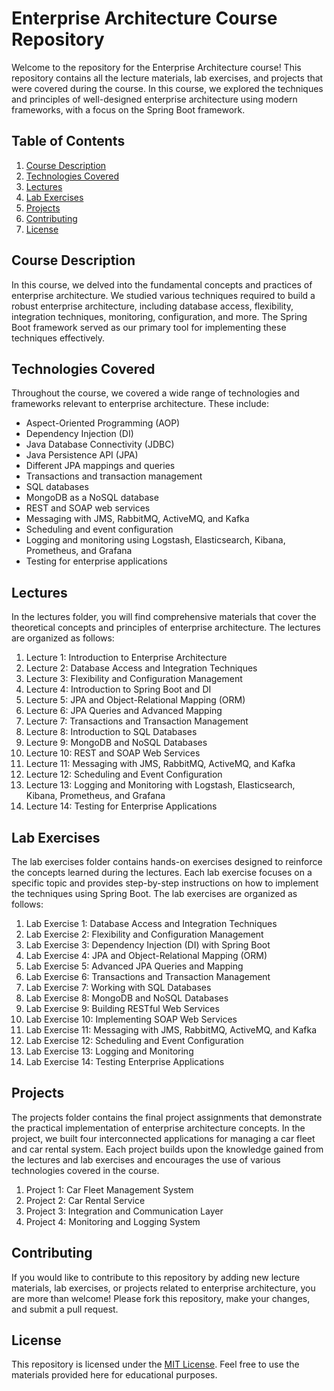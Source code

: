 # Enterprise Architecture Course Repository

Welcome to the repository for the Enterprise Architecture course! This repository contains all the lecture materials, lab exercises, and projects that were covered during the course. In this course, we explored the techniques and principles of well-designed enterprise architecture using modern frameworks, with a focus on the Spring Boot framework. 

## Table of Contents

1. [Course Description](#course-description)
2. [Technologies Covered](#technologies-covered)
3. [Lectures](#lectures)
4. [Lab Exercises](#lab-exercises)
5. [Projects](#projects)
6. [Contributing](#contributing)
7. [License](#license)

## Course Description

In this course, we delved into the fundamental concepts and practices of enterprise architecture. We studied various techniques required to build a robust enterprise architecture, including database access, flexibility, integration techniques, monitoring, configuration, and more. The Spring Boot framework served as our primary tool for implementing these techniques effectively.

## Technologies Covered

Throughout the course, we covered a wide range of technologies and frameworks relevant to enterprise architecture. These include:

- Aspect-Oriented Programming (AOP)
- Dependency Injection (DI)
- Java Database Connectivity (JDBC)
- Java Persistence API (JPA)
- Different JPA mappings and queries
- Transactions and transaction management
- SQL databases
- MongoDB as a NoSQL database
- REST and SOAP web services
- Messaging with JMS, RabbitMQ, ActiveMQ, and Kafka
- Scheduling and event configuration
- Logging and monitoring using Logstash, Elasticsearch, Kibana, Prometheus, and Grafana
- Testing for enterprise applications

## Lectures

In the lectures folder, you will find comprehensive materials that cover the theoretical concepts and principles of enterprise architecture. The lectures are organized as follows:

1. Lecture 1: Introduction to Enterprise Architecture
2. Lecture 2: Database Access and Integration Techniques
3. Lecture 3: Flexibility and Configuration Management
4. Lecture 4: Introduction to Spring Boot and DI
5. Lecture 5: JPA and Object-Relational Mapping (ORM)
6. Lecture 6: JPA Queries and Advanced Mapping
7. Lecture 7: Transactions and Transaction Management
8. Lecture 8: Introduction to SQL Databases
9. Lecture 9: MongoDB and NoSQL Databases
10. Lecture 10: REST and SOAP Web Services
11. Lecture 11: Messaging with JMS, RabbitMQ, ActiveMQ, and Kafka
12. Lecture 12: Scheduling and Event Configuration
13. Lecture 13: Logging and Monitoring with Logstash, Elasticsearch, Kibana, Prometheus, and Grafana
14. Lecture 14: Testing for Enterprise Applications

## Lab Exercises

The lab exercises folder contains hands-on exercises designed to reinforce the concepts learned during the lectures. Each lab exercise focuses on a specific topic and provides step-by-step instructions on how to implement the techniques using Spring Boot. The lab exercises are organized as follows:

1. Lab Exercise 1: Database Access and Integration Techniques
2. Lab Exercise 2: Flexibility and Configuration Management
3. Lab Exercise 3: Dependency Injection (DI) with Spring Boot
4. Lab Exercise 4: JPA and Object-Relational Mapping (ORM)
5. Lab Exercise 5: Advanced JPA Queries and Mapping
6. Lab Exercise 6: Transactions and Transaction Management
7. Lab Exercise 7: Working with SQL Databases
8. Lab Exercise 8: MongoDB and NoSQL Databases
9. Lab Exercise 9: Building RESTful Web Services
10. Lab Exercise 10: Implementing SOAP Web Services
11. Lab Exercise 11: Messaging with JMS, RabbitMQ, ActiveMQ, and Kafka
12. Lab Exercise 12: Scheduling and Event Configuration
13. Lab Exercise 13: Logging and Monitoring
14. Lab Exercise 14: Testing Enterprise Applications

## Projects

The projects folder contains the final project assignments that demonstrate the practical implementation of enterprise architecture concepts. In the project, we built four interconnected applications for managing a car fleet and car rental system. Each project builds upon the knowledge gained from the lectures and lab exercises and encourages the use of various technologies covered in the course.

1. Project 1: Car Fleet Management System
2. Project 2: Car Rental Service
3. Project 3: Integration and Communication Layer
4. Project 4: Monitoring and Logging System

## Contributing

If you would like to contribute to this repository by adding new lecture materials, lab exercises, or projects related to enterprise architecture, you are more than welcome! Please fork this repository, make your changes, and submit a pull request.

## License

This repository is licensed under the [MIT License](LICENSE). Feel free to use the materials provided here for educational purposes.
